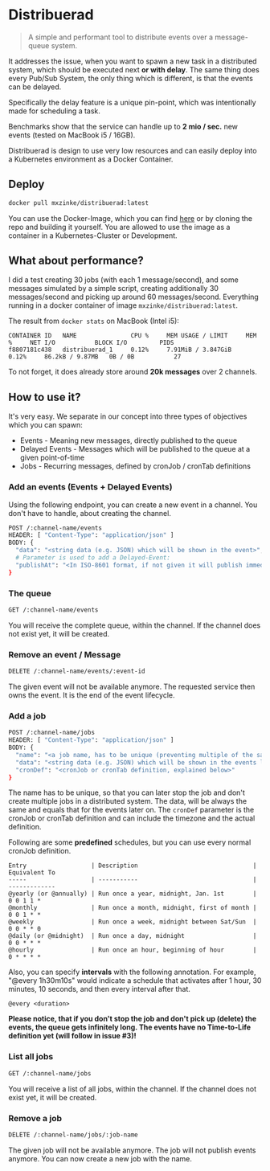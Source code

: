 # Distribuerad

> A simple and performant tool to distribute events over a message-queue system.

It addresses the issue, when you want to spawn a new task in a distributed system, which should be executed next **or
with delay**. The same thing does every Pub/Sub System, the only thing which is different, is that the events can be
delayed.

Specifically the delay feature is a unique pin-point, which was intentionally made for scheduling a task.

Benchmarks show that the service can handle up to **2 mio / sec.** new events (tested on MacBook i5 / 16GB).

Distribuerad is design to use very low resources and can easily deploy into a Kubernetes environment as a Docker
Container.

## Deploy

```bash
docker pull mxzinke/distribuerad:latest
```

You can use the Docker-Image, which you can find [here](https://hub.docker.com/repository/docker/mxzinke/distribuerad)
or by cloning the repo and building it yourself. You are allowed to use the image as a container in a Kubernetes-Cluster
or Development.

## What about performance?

I did a test creating 30 jobs (with each 1 message/second), and some messages simulated by a simple script, creating
additionally 30 messages/second and picking up around 60 messages/second. Everything running in a docker
container of image `mxzinke/distribuerad:latest`.

The result from `docker stats` on MacBook (Intel i5):
```
CONTAINER ID   NAME               CPU %     MEM USAGE / LIMIT     MEM %     NET I/O           BLOCK I/O         PIDS
f8807181c438   distribuerad_1     0.12%     7.91MiB / 3.847GiB    0.12%     86.2kB / 9.87MB   0B / 0B           27
```

To not forget, it does already store around **20k messages** over 2 channels.

## How to use it?

It's very easy. We separate in our concept into three types of objectives which you can spawn:

* Events - Meaning new messages, directly published to the queue
* Delayed Events - Messages which will be published to the queue at a given point-of-time
* Jobs - Recurring messages, defined by cronJob / cronTab definitions

### Add an events (Events + Delayed Events)

Using the following endpoint, you can create a new event in a channel. You don't have to handle, about creating the
channel.

```bash
POST /:channel-name/events
HEADER: [ "Content-Type": "application/json" ]
BODY: {
  "data": "<string data (e.g. JSON) which will be shown in the event>",
  # Parameter is used to add a Delayed-Event:
  "publishAt": "<In ISO-8601 format, if not given it will publish immediately>"
}
```

### The queue

```bash
GET /:channel-name/events
```

You will receive the complete queue, within the channel. If the channel does not exist yet, it will be created.

### Remove an event / Message

```bash
DELETE /:channel-name/events/:event-id
```

The given event will not be available anymore. The requested service then owns the event. It is the end of the event
lifecycle.

### Add a job

```bash
POST /:channel-name/jobs
HEADER: [ "Content-Type": "application/json" ]
BODY: {
  "name": "<a job name, has to be unique (preventing multiple of the same job)>"
  "data": "<string data (e.g. JSON) which will be shown in the events later on>",
  "cronDef": "<cronJob or cronTab definition, explained below>"
}
```

The name has to be unique, so that you can later stop the job and don't create multiple jobs in a distributed system.
The data, will be always the same and equals that for the events later on. The `cronDef` parameter is the cronJob or
cronTab definition and can include the timezone and the actual definition.

Following are some **predefined** schedules, but you can use every normal cronJob definition.

```
Entry                  | Description                                | Equivalent To
-----                  | -----------                                | -------------
@yearly (or @annually) | Run once a year, midnight, Jan. 1st        | 0 0 1 1 *
@monthly               | Run once a month, midnight, first of month | 0 0 1 * *
@weekly                | Run once a week, midnight between Sat/Sun  | 0 0 * * 0
@daily (or @midnight)  | Run once a day, midnight                   | 0 0 * * *
@hourly                | Run once an hour, beginning of hour        | 0 * * * *
```

Also, you can specify **intervals** with the following annotation. For example, "@every 1h30m10s" would indicate a
schedule that activates after 1 hour, 30 minutes, 10 seconds, and then every interval after that.

```
@every <duration>
```

**Please notice, that if you don't stop the job and don't pick up (delete) the events, the queue gets infinitely long.
The events have no Time-to-Life definition yet (will follow in issue #3)!**

### List all jobs

```bash
GET /:channel-name/jobs
```

You will receive a list of all jobs, within the channel. If the channel does not exist yet, it will be created.

### Remove a job

```bash
DELETE /:channel-name/jobs/:job-name
```

The given job will not be available anymore. The job will not publish events anymore. You can now create a new job with
the name.
